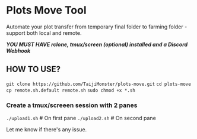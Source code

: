 # Plots Move Tool
Automate your plot transfer from temporary final folder to farming folder - support both local and remote.

***YOU MUST HAVE rclone, tmux/screen (optional) installed and a Discord Webhook***

## HOW TO USE?
`git clone https://github.com/TaijiMonster/plots-move.git`
`cd plots-move`
`cp remote.sh.default remote.sh`
`sudo chmod +x *.sh`

### Create a tmux/screeen session with 2 panes
`./upload1.sh` # On first pane
`./upload2.sh` # On second pane

Let me know if there's any issue.
